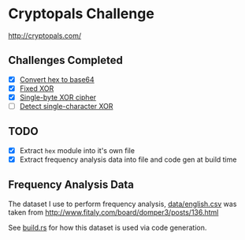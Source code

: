 # Cryptopals Challenge

http://cryptopals.com/


## Challenges Completed

- [x] [Convert hex to base64](http://cryptopals.com/sets/1/challenges/1)
- [x] [Fixed XOR](http://cryptopals.com/sets/1/challenges/2)
- [x] [Single-byte XOR cipher](http://cryptopals.com/sets/1/challenges/3)
- [ ] [Detect single-character XOR](http://cryptopals.com/sets/1/challenges/4)

## TODO

- [x] Extract `hex` module into it's own file
- [x] Extract frequency analysis data into file and code gen at build time

## Frequency Analysis Data

The dataset I use to perform frequency analysis, [data/english.csv](data/english.csv) was taken from  http://www.fitaly.com/board/domper3/posts/136.html

See [build.rs](build.rs) for how this dataset is used via code generation.

